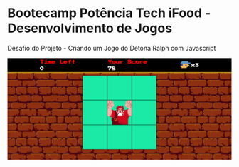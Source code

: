 # Bootecamp Potência Tech iFood - Desenvolvimento de Jogos

Desafio do Projeto - Criando um Jogo do Detona Ralph com Javascript

<img src="https://github.com/Alderj/detona-ralph/blob/main/github/preview.png?raw=true" />


